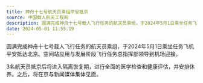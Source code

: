 ```yaml
---
title: 神舟十七号航天员乘组平安抵京
source: 中国载人航天工程网
description: 圆满完成神舟十七号载人飞行任务的航天员乘组，于2024年5月1日乘坐任务飞机平安抵达北京。空间站应用与发展阶段飞行任务总指挥部领导到机场迎接。
date: 2024-05-01 11:55:19
---
```


圆满完成神舟十七号载人飞行任务的航天员乘组，于2024年5月1日乘坐任务飞机平安抵达北京。空间站应用与发展阶段飞行任务总指挥部领导到机场迎接。

3名航天员抵京后将进入隔离恢复期，进行全面的医学检查和健康评估，并安排休养。之后，将在京与新闻媒体集体见面。